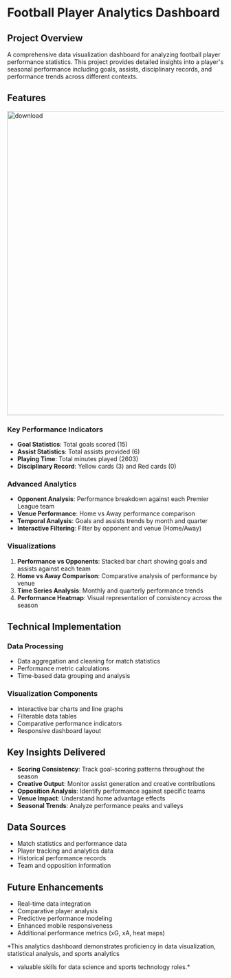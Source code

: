 # Football Player Analytics Dashboard

## Project Overview

A comprehensive data visualization dashboard for analyzing football player performance statistics. 
This project provides detailed insights into a player's seasonal performance including goals, assists, disciplinary records, and performance trends across different contexts.

## Features
<img width="1868" height="707" alt="download" src="https://github.com/user-attachments/assets/588d35a1-1304-4781-914f-b72bb32406f9" />

### Key Performance Indicators
- **Goal Statistics**: Total goals scored (15)
- **Assist Statistics**: Total assists provided (6) 
- **Playing Time**: Total minutes played (2603)
- **Disciplinary Record**: Yellow cards (3) and Red cards (0)

### Advanced Analytics
- **Opponent Analysis**: Performance breakdown against each Premier League team
- **Venue Performance**: Home vs Away performance comparison
- **Temporal Analysis**: Goals and assists trends by month and quarter
- **Interactive Filtering**: Filter by opponent and venue (Home/Away)

### Visualizations
1. **Performance vs Opponents**: Stacked bar chart showing goals and assists against each team
2. **Home vs Away Comparison**: Comparative analysis of performance by venue
3. **Time Series Analysis**: Monthly and quarterly performance trends
4. **Performance Heatmap**: Visual representation of consistency across the season

## Technical Implementation

### Data Processing
- Data aggregation and cleaning for match statistics
- Performance metric calculations
- Time-based data grouping and analysis

### Visualization Components
- Interactive bar charts and line graphs
- Filterable data tables
- Comparative performance indicators
- Responsive dashboard layout

## Key Insights Delivered

- **Scoring Consistency**: Track goal-scoring patterns throughout the season
- **Creative Output**: Monitor assist generation and creative contributions
- **Opposition Analysis**: Identify performance against specific teams
- **Venue Impact**: Understand home advantage effects
- **Seasonal Trends**: Analyze performance peaks and valleys

## Data Sources

- Match statistics and performance data
- Player tracking and analytics data
- Historical performance records
- Team and opposition information

## Future Enhancements

- Real-time data integration
- Comparative player analysis
- Predictive performance modeling
- Enhanced mobile responsiveness
- Additional performance metrics (xG, xA, heat maps)


*This analytics dashboard demonstrates proficiency in data visualization, statistical analysis, and sports analytics 
- valuable skills for data science and sports technology roles.*

